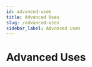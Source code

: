 ```yaml
---
id: advanced-uses
title: Advanced Uses
slug: /advanced-uses
sidebar_label: Advanced Uses
---
```


# Advanced Uses
